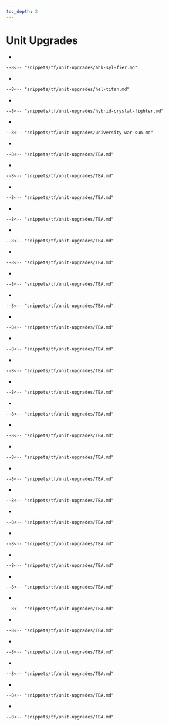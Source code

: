 ```yaml
---
toc_depth: 2
---
```


# Unit Upgrades

<div class="grid cards" markdown>

-   

    --8<-- "snippets/tf/unit-upgrades/ahk-syl-fier.md"

-   

    --8<-- "snippets/tf/unit-upgrades/hel-titan.md"

-   

    --8<-- "snippets/tf/unit-upgrades/hybrid-crystal-fighter.md"

-   

    --8<-- "snippets/tf/unit-upgrades/university-war-sun.md"

-   

    --8<-- "snippets/tf/unit-upgrades/TBA.md"

-   

    --8<-- "snippets/tf/unit-upgrades/TBA.md"

-   

    --8<-- "snippets/tf/unit-upgrades/TBA.md"

-   

    --8<-- "snippets/tf/unit-upgrades/TBA.md"

-   

    --8<-- "snippets/tf/unit-upgrades/TBA.md"

-   

    --8<-- "snippets/tf/unit-upgrades/TBA.md"

-   

    --8<-- "snippets/tf/unit-upgrades/TBA.md"

-   

    --8<-- "snippets/tf/unit-upgrades/TBA.md"

-   

    --8<-- "snippets/tf/unit-upgrades/TBA.md"

-   

    --8<-- "snippets/tf/unit-upgrades/TBA.md"

-   

    --8<-- "snippets/tf/unit-upgrades/TBA.md"

-   

    --8<-- "snippets/tf/unit-upgrades/TBA.md"

-   

    --8<-- "snippets/tf/unit-upgrades/TBA.md"

-   

    --8<-- "snippets/tf/unit-upgrades/TBA.md"

-   

    --8<-- "snippets/tf/unit-upgrades/TBA.md"

-   

    --8<-- "snippets/tf/unit-upgrades/TBA.md"

-   

    --8<-- "snippets/tf/unit-upgrades/TBA.md"

-   

    --8<-- "snippets/tf/unit-upgrades/TBA.md"

-   

    --8<-- "snippets/tf/unit-upgrades/TBA.md"

-   

    --8<-- "snippets/tf/unit-upgrades/TBA.md"

-   

    --8<-- "snippets/tf/unit-upgrades/TBA.md"

-   

    --8<-- "snippets/tf/unit-upgrades/TBA.md"

-   

    --8<-- "snippets/tf/unit-upgrades/TBA.md"

-   

    --8<-- "snippets/tf/unit-upgrades/TBA.md"

-   

    --8<-- "snippets/tf/unit-upgrades/TBA.md"

-   

    --8<-- "snippets/tf/unit-upgrades/TBA.md"

-   

    --8<-- "snippets/tf/unit-upgrades/TBA.md"

</div>